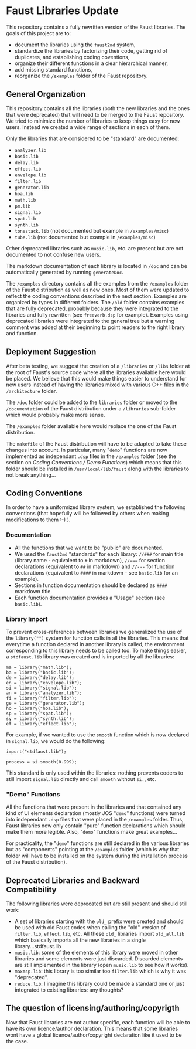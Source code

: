 # Faust Libraries Update
This repository contains a fully rewritten version of the Faust libraries. The goals of this project are to:

* document the libraries using the `faust2md` system,
* standardize the libraries by factorizing their code, getting rid of duplicates, and establishing coding coventions,
* organize their different functions in a clear hierarchical manner,
* add missing standard functions,
* reorganize the `/examples` folder of the Faust repository.

## General Organization

This repository contains all the libraries (both the new libraries and the ones that were deprecated) that will need to be merged to the Faust repository. We tried to minimize the number of libraries to keep things easy for new users. Instead we created a wide range of sections in each of them. 

Only the libraries that are considered to be "standard" are documented:

* `analyzer.lib` 
* `basic.lib` 
* `delay.lib`
* `effect.lib`
* `envelope.lib`
* `filter.lib`
* `generator.lib`
* `hoa.lib`
* `math.lib`
* `pm.lib`
* `signal.lib`
* `spat.lib`
* `synth.lib`
* `tonestack.lib` (not documented but example in `/examples/misc`)
* `tube.lib` (not documented but example in `/examples/misc`)

Other deprecated libraries such as `music.lib`, etc. are present but are not documented to not confuse new users. 

The markdown documentation of each library is located in `/doc` and can be automatically generated by running `generateDoc`.

The `/examples` directory contains all the examples from the `/examples` folder of the Faust distribution as well as new ones. Most of them were updated to reflect the coding conventions described in the next section. Examples are organized by types in different folders. The `/old` folder contains examples that are fully deprecated, probably because they were integrated to the libraries and fully rewritten (see `freeverb.dsp` for example). Examples using deprecated libraries were integrated to the general tree but a warning comment was added at their beginning to point readers to the right library and function.

## Deployment Suggestion

After beta testing, we suggest the creation of a `/libraries` or `/libs` folder at the root of Faust's source code where all the libraries available here would be placed. We believe that this would make things easier to understand for new users instead of having the libraries mixed with various C++ files in the `/architecture` folder. 

The `/doc` folder could be added to the `libraries` folder or moved to the `/documentation` of the Faust distribution under a `/libraries` sub-folder which would probably make more sense. 

The `/examples` folder available here would replace the one of the Faust distribution. 

The `makefile` of the Faust distribution will have to be adapted to take these changes into account. In particular, many "`demo`" functions are now implemented as independant `.dsp` files in the `/examples` folder (see the section on *Coding Conventions / Demo Functions*) which means that this folder should be installed in `/usr/local/lib/faust` along with the libraries to not break anything...  

## Coding Conventions

In order to have a uniformized library system, we established the following conventions (that hopefully will be followed by others when making modifications to them :-) ).

### Documentation

* All the functions that we want to be "public" are documented.
* We used the `faust2md` "standards" for each library: `//###` for main title (library name - equivalent to `#` in markdown), `//===` for section declarations (equivalent to `##` in markdown) and `//---` for function declarations (equivalent to `####` in markdown - see `basic.lib` for an example).
* Sections in function documentation should be declared as `####` markdown title.
* Each function documentation provides a "Usage" section (see `basic.lib`). 

### Library Import

To prevent cross-references between libraries we generalized the use of the `library("")` system for function calls in all the libraries. This means that everytime a function declared in another library is called, the environment corresponding to this library needs to be called too. To make things easier, a `stdfaust.lib` library was created and is imported by all the libraries:

```
ma = library("math.lib");
ba = library("basic.lib");
de = library("delay.lib");
en = library("envelope.lib");
si = library("signal.lib");
an = library("analyzer.lib");
fi = library("filter.lib");
ge = library("generator.lib");
ho = library("hoa.lib");
sp = library("spat.lib");
sy = library("synth.lib");
ef = library("effect.lib");
```

For example, if we wanted to use the `smooth` function which is now declared in `signal.lib`, we would do the following:

```
import("stdfaust.lib");

process = si.smooth(0.999);
```

This standard is only used within the libraries: nothing prevents coders to still import `signal.lib` directly and call `smooth` without `si.`, etc.

### "Demo" Functions

All the functions that were present in the libraries and that contained any kind of UI elements declaration (mostly JOS "`demo`" functions) were turned into independant `.dsp` files that were placed in the `/examples` folder. Thus, Faust libraries now only contain "pure" function declarations which should make them more legible. Also, "`demo`" functions make great examples... 

For practicality, the "`demo`" functions are still declared in the various libraries but as "components" pointing at the `/examples` folder (which is why that folder will have to be installed on the system during the installation process of the Faust distribution).

## Deprecated Libraries and Backward Compatibility

The following libraries were deprecated but are still present and should still work:

* A set of libraries starting with the `old_` prefix were created and should be used with old Faust codes when calling the "old" version of `filter.lib`, `effect.lib`, etc. All these `old_` libraries import `old_all.lib` which basically imports all the new libraries in a single library...stdfaust.lib
* `music.lib`: some of the elements of this library were moved in other libraries and some elements were just discarded. Discarded elements are still implemented in the library (open `music.lib` to see how it works).
* `maxmsp.lib`: this library is too similar too `filter.lib` which is why it was "deprecated".
* `reduce.lib`: I imagine this library could be made a standard one or just integrated to existing libraries: any thoughts?

## The question of licensing/authoring/copyrigth
Now that Faust libraries are not author specific, each function will be able to have its own licence/author declaration. This means that some libraries wont have a global licence/author/copyright declaration like it used to be the case.